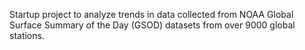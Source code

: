 Startup project to analyze trends in data collected from NOAA Global Surface Summary of the Day (GSOD) datasets from over 9000 global stations.
